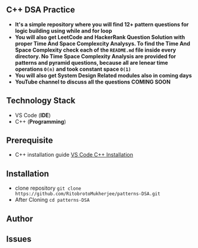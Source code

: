 ## C++ DSA Practice
- **It's a simple repository where you will find 12+ pattern questions for logic building using while and for loop**
- **You will also get LeetCode and HackerRank Question Solution with proper Time And Space Complexcity Analysys. To find the Time And Space Complexity check each of the ```README.md``` file inside every directory. No Time Space Complexity Analysis are provided for patterns and pyramid questions, because all are lenear time operations ```O(n)``` and took constant space ```O(1)```**
- **You will also get System Design Related modules also in coming days**
- **YouTube channel to discuss all the questions COMING SOON**

## Technology Stack
- VS Code (**IDE**)
- C++ (**Programming**)

## Prerequisite
- C++ installation guide [VS Code C++ Installation](https://code.visualstudio.com/docs/languages/cpp)

## Installation
- clone repository ```git clone https://github.com/RitobrotoMukherjee/patterns-DSA.git```
- After Cloning ```cd patterns-DSA```

## Author

## Issues
